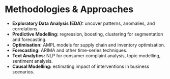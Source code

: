 # Methodologies & Approaches

- **Exploratory Data Analysis (EDA):** uncover patterns, anomalies, and correlations.  
- **Predictive Modelling:** regression, boosting, clustering for segmentation and forecasting.  
- **Optimisation:** AMPL models for supply chain and inventory optimisation.  
- **Forecasting:** ARIMA and other time-series techniques.  
- **Text Analytics:** NLP for consumer complaint analysis, topic modelling, sentiment analysis.  
- **Causal Modelling:** estimating impact of interventions in business scenarios.
